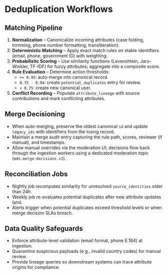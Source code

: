 # Deduplication Workflows

## Matching Pipeline

1. **Normalization** – Canonicalize incoming attributes (case folding, trimming, phone number formatting, transliteration).
2. **Deterministic Matching** – Apply exact match rules on stable identifiers (email, phone, government ID) with weighting.
3. **Probabilistic Scoring** – Use similarity functions (Levenshtein, Jaro-Winkler, TF-IDF) for fuzzy attributes; aggregate into a composite score.
4. **Rule Evaluation** – Determine action thresholds:
   - `>= 0.95`: auto-merge into canonical record.
   - `0.75 - 0.94`: create `potential_duplicates` entry for review.
   - `< 0.75`: create new canonical user.
5. **Conflict Recording** – Populate `attribute_lineage` with source contributions and mark conflicting attributes.

## Merge Decisioning

- When auto-merging, preserve the oldest canonical `id` and update `legacy_ids` with identifiers from the losing record.
- Maintain a merge audit entry capturing the rule path, scores, reviewer (if manual), and timestamps.
- Allow manual overrides via the moderation UI; decisions flow back through the ingestion workers using a dedicated moderation topic (`mds.merge-decisions.v1`).

## Reconciliation Jobs

- Nightly job recomputes similarity for unresolved `source_identities` older than 24h.
- Weekly job re-evaluates potential duplicates after new attribute updates land.
- Alerts trigger when potential duplicates exceed threshold levels or when merge decision SLAs breach.

## Data Quality Safeguards

- Enforce attribute-level validation (email format, phone E.164) at ingestion.
- Quarantine suspicious payloads (e.g., invalid country codes) for manual review.
- Provide lineage queries so downstream systems can trace attribute origins for compliance.

